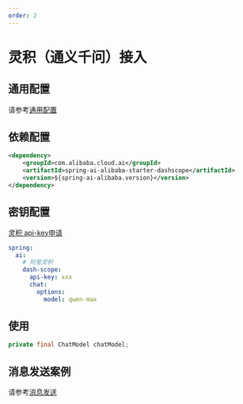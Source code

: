 ```yaml
---
order: 2
---
```

# 灵积（通义千问）接入

## 通用配置

请参考[通用配置](../config/base.md)

## 依赖配置

```xml
<dependency>
    <groupId>com.alibaba.cloud.ai</groupId>
    <artifactId>spring-ai-alibaba-starter-dashscope</artifactId>
    <version>${spring-ai-alibaba.version}</version>
</dependency>
```

## 密钥配置

[灵积 api-key申请](https://dashscope.console.aliyun.com/apiKey)

```yml
spring:
  ai:
    # 阿里灵积
    dash-scope:
      api-key: xxx
      chat:
        options:
          model: qwen-max
```

## 使用

```java
private final ChatModel chatModel;
```

## 消息发送案例

请参考[消息发送](../basic/chat.md)
